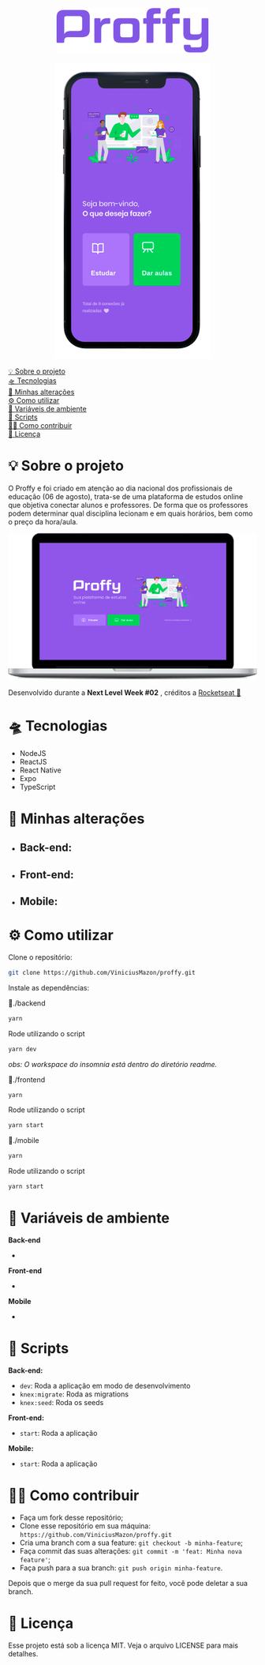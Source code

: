 <div align="center">
	<img src="README/logo.svg" alt="Proffy logo" height="90">
    <br/>
    <br/>
    <img src="README/mobile.gif" alt="Proffy mobile" height="600">
</div>
<p>
  <a href="#-sobre-o-projeto">💡 Sobre o projeto</a>
  <br/>
  <a href="#-tecnologias">🛸 Tecnologias</a>
   <br/>
  <a href="#-minhas-alterações">🧪 Minhas alterações</a>
   <br/>
  <a href="#-como-utilizar">⚙️ Como utilizar</a>
   <br/>
  <a href="#-variáveis-de-ambiente">🧩 Variáveis de ambiente</a>
   <br/>
  <a href="#-scripts">🤖 Scripts</a>
   <br/>
  <a href="#-como-contribuir">🖖🏻 Como contribuir</a>
   <br/>
  <a href="#-licença">📝 Licença</a>
</p>




# 💡 Sobre o projeto

O Proffy e foi criado em atenção ao dia nacional dos profissionais de educação (06 de agosto), trata-se de uma plataforma de estudos online que objetiva conectar alunos e professores. De forma que os professores podem determinar qual disciplina lecionam e em quais horários, bem como o preço da hora/aula.



<div align="center">
    <img src="README/web.gif" alt="Proffy web" width="auto">
    <br/>
</div>


Desenvolvido durante a **Next Level Week #02** , créditos a [Rocketseat 🚀](https://github.com/Rocketseat)




# 🛸 Tecnologias

* NodeJS
* ReactJS
* React Native
* Expo
* TypeScript

  

# 🧪 Minhas alterações

- Back-end:
  - 
- Front-end:
  - 
- Mobile:
  - 



# ⚙️ Como utilizar

Clone o repositório:

```bash
git clone https://github.com/ViniciusMazon/proffy.git
```

Instale as dependências:

📁./backend

```bash
yarn
```
Rode utilizando o script

```bash
yarn dev
```

*obs: O workspace do insomnia está dentro do diretório readme.*

📁./frontend

```bash
yarn
```
Rode utilizando o script

```bash
yarn start
```

📁./mobile

```bash
yarn
```

Rode utilizando o script

```bash
yarn start
```



# 🧩 Variáveis de ambiente

**Back-end**

- 

**Front-end**

* 

**Mobile**

* 

  

# 🤖 Scripts

**Back-end:**

- `dev`: Roda a aplicação em modo de desenvolvimento
- ``knex:migrate``: Roda as migrations
- ``knex:seed``: Roda os seeds

**Front-end:**

- `start`: Roda a aplicação

**Mobile:**

- `start`: Roda a aplicação



# 🖖🏻 Como contribuir

- Faça um fork desse repositório;
- Clone esse repositório em sua máquina: `https://github.com/ViniciusMazon/proffy.git`
- Cria uma branch com a sua feature: `git checkout -b minha-feature`;
- Faça commit das suas alterações: `git commit -m 'feat: Minha nova feature'`;
- Faça push para a sua branch: `git push origin minha-feature`.

Depois que o merge da sua pull request for feito, você pode deletar a sua branch.



# 📝 Licença

Esse projeto está sob a licença MIT. Veja o arquivo LICENSE para mais detalhes.
